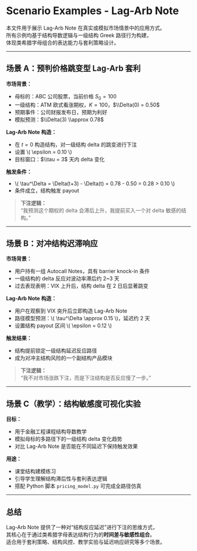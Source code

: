 # Scenario Examples - Lag-Arb Note

本文件用于展示 Lag-Arb Note 在真实或模拟市场情景中的应用方式。  
所有示例均基于结构导数逻辑与一级结构 Greek 路径行为构建，  
体现类希腊字母组合的表达能力与套利策略设计。

---

## 场景 A：预判价格跳变型 Lag-Arb 套利

**市场背景：**

- 母标的：ABC 公司股票，当前价格 $S_0 = 100$
- 一级结构：ATM 欧式看涨期权，$K = 100$，$\\Delta(0) = 0.50$
- 预期事件：公司财报发布日，预期为利好
- 模拟预测：$\\Delta(3) \\approx 0.78$

**Lag-Arb Note 构造：**

- 在 $t = 0$ 构造结构，对一级结构 delta 的跳变进行下注
- 设置 \\( \\epsilon = 0.10 \\)
- 目标窗口：$\\tau = 3$ 天内 delta 变化

**触发条件：**

- \\( \\tau^\\Delta = \\Delta(t+3) - \\Delta(t) = 0.78 - 0.50 = 0.28 > 0.10 \\)
- 条件成立，结构触发 payout

> **下注逻辑：**  
> “我预测这个期权的 delta 会滞后上升，我提前买入一个对 delta 敏感的结构。”

---

## 场景 B：对冲结构迟滞响应

**市场背景：**

- 用户持有一组 Autocall Notes，具有 barrier knock-in 条件
- 一级结构的 delta 反应对波动率滞后约 2~3 天
- 过去表现表明：VIX 上升后，结构 delta 在 2 日后显著跳变

**Lag-Arb Note 构造：**

- 用户在观察到 VIX 突升后立即构造 Lag-Arb Note
- 路径模型预测：\\( \\tau^\\Delta \\approx 0.15 \\)，延迟约 2 天
- 设置结构 payout 区间 \\( \\epsilon = 0.12 \\)

**触发结果：**

- 结构提前锁定一级结构延迟反应路径
- 成为对冲主结构风险的一个副结构产品模块

> **下注逻辑：**  
> “我不对市场涨跌下注，而是下注结构是否反应慢了一步。”

---

## 场景 C（教学）：结构敏感度可视化实验

**目标：**

- 用于金融工程课程结构导数教学
- 模拟母标的多路径下的一级结构 delta 变化趋势
- 对比 Lag-Arb Note 是否能在不同延迟下保持触发效果

**用途：**

- 课堂结构建模练习
- 引导学生理解结构滞后性与套利表达逻辑
- 搭配 Python 脚本 `pricing_model.py` 可完成全路径仿真

---

## 总结

Lag-Arb Note 提供了一种对“结构反应延迟”进行下注的思维方式，  
其核心在于通过类希腊字母表达结构行为的**时间差与敏感性组合**。  
适合用于套利策略、结构风控、教学实验与延迟响应研究等多个场景。
